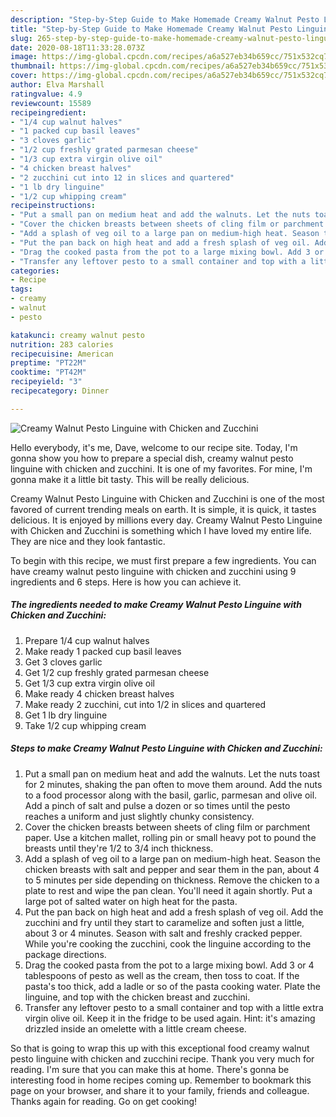 ```yaml
---
description: "Step-by-Step Guide to Make Homemade Creamy Walnut Pesto Linguine with Chicken and Zucchini"
title: "Step-by-Step Guide to Make Homemade Creamy Walnut Pesto Linguine with Chicken and Zucchini"
slug: 265-step-by-step-guide-to-make-homemade-creamy-walnut-pesto-linguine-with-chicken-and-zucchini
date: 2020-08-18T11:33:28.073Z
image: https://img-global.cpcdn.com/recipes/a6a527eb34b659cc/751x532cq70/creamy-walnut-pesto-linguine-with-chicken-and-zucchini-recipe-main-photo.jpg
thumbnail: https://img-global.cpcdn.com/recipes/a6a527eb34b659cc/751x532cq70/creamy-walnut-pesto-linguine-with-chicken-and-zucchini-recipe-main-photo.jpg
cover: https://img-global.cpcdn.com/recipes/a6a527eb34b659cc/751x532cq70/creamy-walnut-pesto-linguine-with-chicken-and-zucchini-recipe-main-photo.jpg
author: Elva Marshall
ratingvalue: 4.9
reviewcount: 15589
recipeingredient:
- "1/4 cup walnut halves"
- "1 packed cup basil leaves"
- "3 cloves garlic"
- "1/2 cup freshly grated parmesan cheese"
- "1/3 cup extra virgin olive oil"
- "4 chicken breast halves"
- "2 zucchini cut into 12 in slices and quartered"
- "1 lb dry linguine"
- "1/2 cup whipping cream"
recipeinstructions:
- "Put a small pan on medium heat and add the walnuts. Let the nuts toast for 2 minutes, shaking the pan often to move them around. Add the nuts to a food processor along with the basil, garlic, parmesan and olive oil. Add a pinch of salt and pulse a dozen or so times until the pesto reaches a uniform and just slightly chunky consistency."
- "Cover the chicken breasts between sheets of cling film or parchment paper. Use a kitchen mallet, rolling pin or small heavy pot to pound the breasts until they&#39;re 1/2 to 3/4 inch thickness."
- "Add a splash of veg oil to a large pan on medium-high heat. Season the chicken breasts with salt and pepper and sear them in the pan, about 4 to 5 minutes per side depending on thickness. Remove the chicken to a plate to rest and wipe the pan clean. You&#39;ll need it again shortly. Put a large pot of salted water on high heat for the pasta."
- "Put the pan back on high heat and add a fresh splash of veg oil. Add the zucchini and fry until they start to caramelize and soften just a little, about 3 or 4 minutes. Season with salt and freshly cracked pepper. While you&#39;re cooking the zucchini, cook the linguine according to the package directions."
- "Drag the cooked pasta from the pot to a large mixing bowl. Add 3 or 4 tablespoons of pesto as well as the cream, then toss to coat. If the pasta&#39;s too thick, add a ladle or so of the pasta cooking water. Plate the linguine, and top with the chicken breast and zucchini."
- "Transfer any leftover pesto to a small container and top with a little extra virgin olive oil. Keep it in the fridge to be used again. Hint: it&#39;s amazing drizzled inside an omelette with a little cream cheese."
categories:
- Recipe
tags:
- creamy
- walnut
- pesto

katakunci: creamy walnut pesto 
nutrition: 283 calories
recipecuisine: American
preptime: "PT22M"
cooktime: "PT42M"
recipeyield: "3"
recipecategory: Dinner

---
```



![Creamy Walnut Pesto Linguine with Chicken and Zucchini](https://img-global.cpcdn.com/recipes/a6a527eb34b659cc/751x532cq70/creamy-walnut-pesto-linguine-with-chicken-and-zucchini-recipe-main-photo.jpg)

Hello everybody, it's me, Dave, welcome to our recipe site. Today, I'm gonna show you how to prepare a special dish, creamy walnut pesto linguine with chicken and zucchini. It is one of my favorites. For mine, I'm gonna make it a little bit tasty. This will be really delicious.

Creamy Walnut Pesto Linguine with Chicken and Zucchini is one of the most favored of current trending meals on earth. It is simple, it is quick, it tastes delicious. It is enjoyed by millions every day. Creamy Walnut Pesto Linguine with Chicken and Zucchini is something which I have loved my entire life. They are nice and they look fantastic.




To begin with this recipe, we must first prepare a few ingredients. You can have creamy walnut pesto linguine with chicken and zucchini using 9 ingredients and 6 steps. Here is how you can achieve it.

<!--inarticleads1-->

##### The ingredients needed to make Creamy Walnut Pesto Linguine with Chicken and Zucchini:

1. Prepare 1/4 cup walnut halves
1. Make ready 1 packed cup basil leaves
1. Get 3 cloves garlic
1. Get 1/2 cup freshly grated parmesan cheese
1. Get 1/3 cup extra virgin olive oil
1. Make ready 4 chicken breast halves
1. Make ready 2 zucchini, cut into 1/2 in slices and quartered
1. Get 1 lb dry linguine
1. Take 1/2 cup whipping cream




<!--inarticleads2-->

##### Steps to make Creamy Walnut Pesto Linguine with Chicken and Zucchini:

1. Put a small pan on medium heat and add the walnuts. Let the nuts toast for 2 minutes, shaking the pan often to move them around. Add the nuts to a food processor along with the basil, garlic, parmesan and olive oil. Add a pinch of salt and pulse a dozen or so times until the pesto reaches a uniform and just slightly chunky consistency.
1. Cover the chicken breasts between sheets of cling film or parchment paper. Use a kitchen mallet, rolling pin or small heavy pot to pound the breasts until they&#39;re 1/2 to 3/4 inch thickness.
1. Add a splash of veg oil to a large pan on medium-high heat. Season the chicken breasts with salt and pepper and sear them in the pan, about 4 to 5 minutes per side depending on thickness. Remove the chicken to a plate to rest and wipe the pan clean. You&#39;ll need it again shortly. Put a large pot of salted water on high heat for the pasta.
1. Put the pan back on high heat and add a fresh splash of veg oil. Add the zucchini and fry until they start to caramelize and soften just a little, about 3 or 4 minutes. Season with salt and freshly cracked pepper. While you&#39;re cooking the zucchini, cook the linguine according to the package directions.
1. Drag the cooked pasta from the pot to a large mixing bowl. Add 3 or 4 tablespoons of pesto as well as the cream, then toss to coat. If the pasta&#39;s too thick, add a ladle or so of the pasta cooking water. Plate the linguine, and top with the chicken breast and zucchini.
1. Transfer any leftover pesto to a small container and top with a little extra virgin olive oil. Keep it in the fridge to be used again. Hint: it&#39;s amazing drizzled inside an omelette with a little cream cheese.




So that is going to wrap this up with this exceptional food creamy walnut pesto linguine with chicken and zucchini recipe. Thank you very much for reading. I'm sure that you can make this at home. There's gonna be interesting food in home recipes coming up. Remember to bookmark this page on your browser, and share it to your family, friends and colleague. Thanks again for reading. Go on get cooking!
